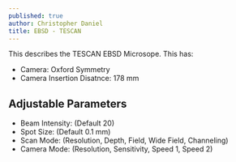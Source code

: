 ```yaml
---
published: true
author: Christopher Daniel
title: EBSD - TESCAN
---
```

This describes the TESCAN EBSD Microsope. This has:

- Camera: Oxford Symmetry
- Camera Insertion Disatnce: 178 mm

## Adjustable Parameters

- Beam Intensity: (Default 20)
- Spot Size: (Default 0.1 mm)
- Scan Mode: (Resolution, Depth, Field, Wide Field, Channeling)
- Camera Mode: (Resolution, Sensitivity, Speed 1, Speed 2)